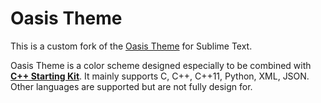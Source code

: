 # Oasis Theme

This is a custom fork of the [Oasis Theme](https://github.com/kodLite/Oasis-Theme) for Sublime Text.

Oasis Theme is a color scheme designed especially to be combined with [**C++ Starting Kit**](https://sublime.wbond.net/packages/C%2B%2B%20Starting%20Kit). It mainly supports C, C++, C++11, Python, XML, JSON. Other languages are supported but are not fully design for.
